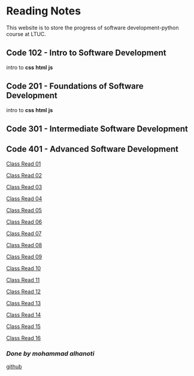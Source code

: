 # Reading Notes
This website is to store the progress of software development-python course at LTUC.

## Code 102 - Intro to Software Development

intro to __css__ __html__ __js__

## Code 201 - Foundations of Software Development

intro to __css__ __html__ __js__

## Code 301 - Intermediate Software Development



## Code 401 - Advanced Software Development

[Class Read 01](./read-01.md)

[Class Read 02](./read-02.md)

[Class Read 03](./read-03.md)

[Class Read 04](./read-04.md)

[Class Read 05](./read-05.md)

[Class Read 06](./read-06.md)

[Class Read 07](./read-07.md)

[Class Read 08](./read-08.md)

[Class Read 09](./read-09.md)

[Class Read 10](./read-10.md)

[Class Read 11](./read-11.md)

[Class Read 12](./read-12.md)

[Class Read 13](./read-13.md)

[Class Read 14](./read-14.md)

[Class Read 15](./read-15.md)

[Class Read 16](./read-16.md)

### ***Done by mohammad alhanoti***
[github](https://github.com/MohdHanoti)
